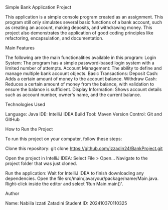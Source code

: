Simple Bank Application Project


This application is a simple console program created as an assignment. This program still only simulates several basic functions of a bank account, such as creating an account, making deposits, and withdrawing money. This project also demonstrates the application of good coding principles like refactoring, encapsulation, and documentation.

Main Features

The following are the main functionalities available in this program:
Login System: The program has a simple password-based login system with a limited number of attempts.
Account Management: The ability to define and manage multiple bank account objects.
Basic Transactions:
Deposit Cash: Adds a certain amount of money to the account balance.
Withdraw Cash: Reduces a certain amount of money from the balance, with validation to ensure the balance is sufficient.
Display Information: Shows account details such as account number, owner's name, and the current balance.

Technologies Used

Language: Java
IDE: IntelliJ IDEA
Build Tool: Maven
Version Control: Git and GitHub

How to Run the Project

To run this project on your computer, follow these steps:

Clone this repository:
git clone https://github.com/izzadin24/BankProject.git

Open the project in IntelliJ IDEA:
Select File > Open...
Navigate to the project folder that was just cloned.

Run the application:
Wait for IntelliJ IDEA to finish downloading any dependencies.
Open the file src/main/java/your/package/name/Main.java.
Right-click inside the editor and select 'Run Main.main()'.

Author

Name: Nabiila Izzati Zatadini
Student ID: 202410370110325